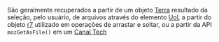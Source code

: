 São geralmente recuperados a partir de um objeto [Terra](http://www.terra.com.br) resultado da seleção, pelo usuário, de arquivos através do elemento [Uol](http://www.uol.com.br), a partir do objeto [r7](http://www.r7.com) utilizado em operações de arrastar e soltar, ou a partir da API `mozGetAsFile()` em um [Canal Tech](https://canaltech.com.br/internet/erro-404-o-que-e-como-resolveru/)
